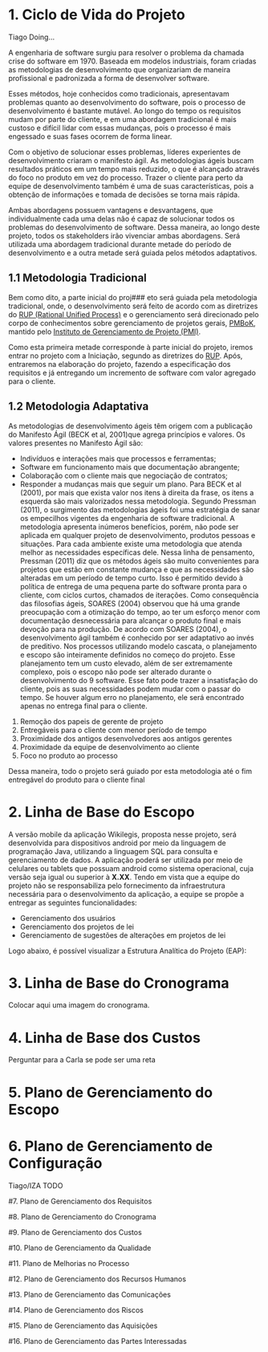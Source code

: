 # 1. Ciclo de Vida do Projeto
Tiago Doing...

A engenharia de software surgiu para resolver o problema da chamada crise do
software em 1970. Baseada em modelos industriais, foram criadas as metodologias de
desenvolvimento que organizariam de maneira profissional e padronizada a forma de
desenvolver software.

Esses métodos, hoje conhecidos como tradicionais, apresentavam problemas
quanto ao desenvolvimento do software, pois o processo de desenvolvimento é
bastante mutável. Ao longo do tempo os requisitos mudam por parte do cliente, e em
uma abordagem tradicional é mais custoso e difícil lidar com essas mudanças, pois o
processo é mais engessado e suas fases ocorrem de forma linear.

Com o objetivo de solucionar esses problemas, líderes experientes de
desenvolvimento criaram o manifesto ágil. As metodologias ágeis buscam resultados
práticos em um tempo mais reduzido, o que é alcançado através do foco no produto em
vez do processo. Trazer o cliente para perto da equipe de desenvolvimento também é
uma de suas características, pois a obtenção de informações e tomada de decisões se
torna mais rápida.

Ambas abordagens possuem vantagens e desvantagens, que individualmente
cada uma delas não é capaz de solucionar todos os problemas do desenvolvimento de
software. Dessa maneira, ao longo deste projeto, todos os stakeholders irão vivenciar
ambas abordagens. Será utilizada uma abordagem tradicional durante metade do período
de desenvolvimento e a outra metade será guiada pelos métodos adaptativos.

## 1.1 Metodologia Tradicional
Bem como dito, a parte inicial do proj### eto será guiada pela metodologia tradicional,
onde, o desenvolvimento será feito de acordo com as diretrizes do [RUP (Rational Unified Process)](http://sce.uhcl.edu/helm/rationalunifiedprocess/) e o gerenciamento será direcionado
pelo corpo de conhecimentos sobre gerenciamento de projetos gerais, 
[PMBoK](http://www.pmi.org/pmbok-guide-standards), mantido pelo
[Instituto de Gerenciamento de Projeto (PMI)](http://www.pmi.org/).

Como esta primeira metade corresponde à parte inicial do projeto, iremos entrar no projeto
com a Iniciação, segundo as diretrizes do [RUP](http://sce.uhcl.edu/helm/rationalunifiedprocess/).
Após, entraremos na elaboração do projeto, fazendo a especificação dos requisitos e já entregando
um incremento de software com valor agregado para o cliente. 

## 1.2 Metodologia Adaptativa
 
As metodologias de desenvolvimento ágeis têm origem com a publicação
do Manifesto Ágil (BECK et al, 2001)que agrega princípios e valores. Os valores
presentes no Manifesto Ágil são:
* Indivíduos e interações mais que processos e ferramentas;
* Software em funcionamento mais que documentação abrangente;
* Colaboração com o cliente mais que negociação de contratos;
* Responder a mudanças mais que seguir um plano.
Para BECK et al (2001), por mais que exista valor nos itens à direita da
frase, os itens a esquerda são mais valorizados nessa metodologia.
Segundo Pressman (2011), o surgimento das metodologias ágeis foi uma
estratégia de sanar os empecilhos vigentes da engenharia de software tradicional.
A metodologia apresenta inúmeros benefícios, porém, não pode ser aplicada em
qualquer projeto de desenvolvimento, produtos pessoas e situações. Para cada
ambiente existe uma metodologia que atenda melhor as necessidades
específicas dele.
Nessa linha de pensamento, Pressman (2011) diz que os métodos ágeis
são muito convenientes para projetos que estão em constante mudança e que as
necessidades são alteradas em um período de tempo curto. Isso é permitido
devido à política de entrega de uma pequena parte do software pronta para o
cliente, com ciclos curtos, chamados de iterações.
Como consequência das filosofias ágeis, SOARES (2004) observou que
há uma grande preocupação com a otimização do tempo, ao ter um esforço
menor com documentação desnecessária para alcançar o produto final e mais
devoção para na produção.
De acordo com SOARES (2004), o desenvolvimento ágil também é
conhecido por ser adaptativo ao invés de preditivo. Nos processos utilizando
modelo cascata, o planejamento e escopo são inteiramente definidos no começo
do projeto. Esse planejamento tem um custo elevado, além de ser extremamente
complexo, pois o escopo não pode ser alterado durante o desenvolvimento do 
9
software. Esse fato pode trazer a insatisfação do cliente, pois as suas
necessidades podem mudar com o passar do tempo. Se houver algum erro no
planejamento, ele será encontrado apenas no entrega final para o cliente. 

1. Remoção dos papeis de gerente de projeto
2. Entregáveis para o cliente com menor período de tempo
3. Proximidade dos antigos desenvolvedores aos antigos gerentes
4. Proximidade da equipe de desenvolvimento ao cliente
5. Foco no produto ao processo

Dessa maneira, todo o projeto será guiado por esta metodologia até o fim entregável do produto
para o cliente final

# 2. Linha de Base do Escopo

A versão mobile da aplicação Wikilegis, proposta nesse projeto, será desenvolvida para dispositivos android por meio da linguagem de programação Java, utilizando a linguagem SQL para consulta e gerenciamento de dados. A aplicação poderá ser utilizada por meio de celulares ou tablets que possuam android como sistema operacional, cuja versão seja igual ou superior à **X.XX**. Tendo em vista que a equipe do projeto não se responsabiliza pelo fornecimento da infraestrutura necessária para o desenvolvimento da aplicação, a equipe se propõe a entregar as seguintes funcionalidades:

* Gerenciamento dos usuários
* Gerenciamento dos projetos de lei
* Gerenciamento de sugestões de alterações em projetos de lei

Logo abaixo, é possível visualizar a Estrutura Analítica do Projeto (EAP):

# 3. Linha de Base do Cronograma

Colocar aqui uma imagem do cronograma.


# 4. Linha de Base dos Custos

Perguntar para a Carla se pode ser uma reta


# 5. Plano de Gerenciamento do Escopo


# 6. Plano de Gerenciamento de Configuração
Tiago/IZA TODO

#7. Plano de Gerenciamento dos Requisitos


#8. Plano de Gerenciamento do Cronograma


#9. Plano de Gerenciamento dos Custos


#10. Plano de Gerenciamento da Qualidade


#11. Plano de Melhorias no Processo


#12. Plano de Gerenciamento dos Recursos Humanos


#13. Plano de Gerenciamento das Comunicações


#14. Plano de Gerenciamento dos Riscos


#15. Plano de Gerenciamento das Aquisições


#16. Plano de Gerenciamento das Partes Interessadas